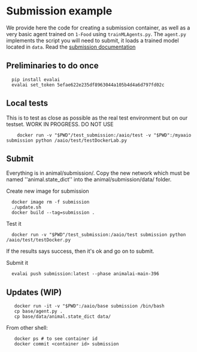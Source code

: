 # Submission example

We provide here the code for creating a submission container, as well as a very basic agent trained on `1-Food` using `trainMLAgents.py`. The `agent.py` implements the 
script you will need to submit, it loads a trained model located in `data`.
Read the [submission documentation](../../documentation/submission.md)

## Preliminaries to do once

```
  pip install evalai
  evalai set_token 5efae622e235df8963044a105b4d4a6d797fd02c
```

## Local tests
This is to test as close as possible as the real test environment but on our testset. WORK IN PROGRESS. DO NOT USE
```
    docker run -v "$PWD"/test_submission:/aaio/test -v "$PWD":/myaaio submission python /aaio/test/testDockerLab.py 
```

## Submit
Everything is in animal/submission/. Copy the new network which must be named ''animal.state_dict'' into the animal/submission/data/ folder.

Create new image for submission
```
  docker image rm -f submission
  ./update.sh
  docker build --tag=submission .
```

Test it
```
  docker run -v "$PWD"/test_submission:/aaio/test submission python /aaio/test/testDocker.py
```

If the results says success, then it's ok and go on to submit.

Submit it

```
  evalai push submission:latest --phase animalai-main-396
```

## Updates (WIP)
```
   docker run -it -v "$PWD":/aaio/base submission /bin/bash
   cp base/agent.py .
   cp base/data/animal.state_dict data/
```
From other shell:
```
   docker ps # to see container id
   docker commit <container id> submission
```

